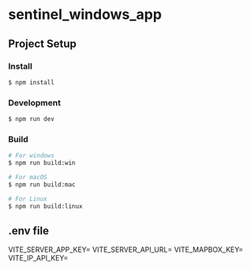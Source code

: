 # sentinel_windows_app

## Project Setup
### Install

```bash
$ npm install
```

### Development

```bash
$ npm run dev
```

### Build

```bash
# For windows
$ npm run build:win

# For macOS
$ npm run build:mac

# For Linux
$ npm run build:linux
```


## .env file 

VITE_SERVER_APP_KEY=<sentinel app key>
VITE_SERVER_API_URL=<sentinel api url>
VITE_MAPBOX_KEY=<mappbox api key>
VITE_IP_API_KEY=<pro-ipapi key>

